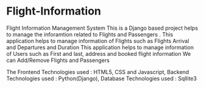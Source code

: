# Flight-Information
Flight Information Management System
This is a Django based project helps to manage the inforamtion related to Flights and Passengers . 
This application helps to manage information of Flights such as Flights Arrival and Departures and Duration
This application helps to manage information of Users such as First and last, address and booked flight information
We can Add/Remove Flights and Passengers

The Frontend Technologies used : HTML5, CSS and Javascript,
Backend Technologies used : Python(Django),
Database Technologies used : Sqllite3
